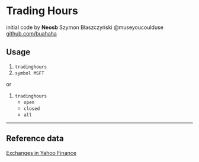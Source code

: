# Trading Hours

initial code by **Neosb** Szymon Błaszczyński @museyoucoulduse [github.com/buahaha](https://github.com/buahaha)

## Usage

1. `tradinghours`
2. `symbol MSFT`

or

1. `tradinghours`
    - `open`
    - `closed`
    - `all`

___

## Reference data

[Exchanges in Yahoo Finance](https://help.yahoo.com/kb/SLN2310.html)
